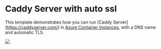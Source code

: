 # Caddy Server with auto ssl

This template demonstrates how you can run [Caddy Server] (https://caddyserver.com/) in [Azure Container Instances](https://docs.microsoft.com/en-us/azure/container-instances/), with a DNS name and automatic TLS.

<a href="https://portal.azure.com/#create/Microsoft.Template/uri/https%3A%2F%2Fraw.githubusercontent.com%2Fyangl900%2Fazure-aci-samples%2Fmaster%2Fcaddyserver-autossl%2Fdeploy.json" target="_blank">
    <img src="http://azuredeploy.net/deploybutton.png"/>
</a>
